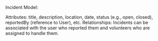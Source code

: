Incident Model:

Attributes: title, description, location, date, status (e.g., open, closed), reportedBy (reference to User), etc.
Relationships: Incidents can be associated with the user who reported them and volunteers who are assigned to handle them.
